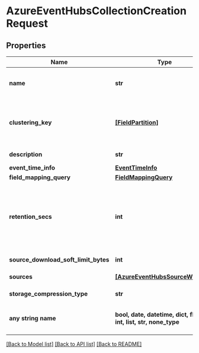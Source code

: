 # AzureEventHubsCollectionCreationRequest


## Properties
Name | Type | Description | Notes
------------ | ------------- | ------------- | -------------
**name** | **str** | Unique identifier for collection, can contain alphanumeric or dash characters. | 
**clustering_key** | [**[FieldPartition]**](FieldPartition.md) | Deprecated. List of clustering fields. Use CLUSTER BY clause in &#x60;field_mapping_query&#x60; instead. | [optional] 
**description** | **str** | Text describing the collection. | [optional] 
**event_time_info** | [**EventTimeInfo**](EventTimeInfo.md) |  | [optional] 
**field_mapping_query** | [**FieldMappingQuery**](FieldMappingQuery.md) |  | [optional] 
**retention_secs** | **int** | Number of seconds after which data is purged, based on event time. Minimum allowable value is 3600s/1 hour. The maximum value is strictly less than 10 years. | [optional] 
**source_download_soft_limit_bytes** | **int** | Soft ingest limit for this collection. | [optional] 
**sources** | [**[AzureEventHubsSourceWrapper]**](AzureEventHubsSourceWrapper.md) | List of sources from which to ingest data | [optional] 
**storage_compression_type** | **str** | RocksDB storage compression type. | [optional] 
**any string name** | **bool, date, datetime, dict, float, int, list, str, none_type** | any string name can be used but the value must be the correct type | [optional]

[[Back to Model list]](../README.md#documentation-for-models) [[Back to API list]](../README.md#documentation-for-api-endpoints) [[Back to README]](../README.md)


